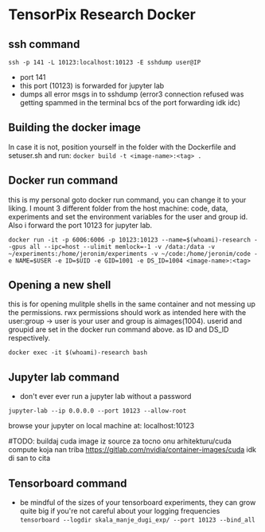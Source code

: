 # TensorPix Research Docker

## ssh command

`ssh -p 141 -L 10123:localhost:10123 -E sshdump user@IP`

- port 141
- this port (10123) is forwarded for jupyter lab
- dumps all error msgs in to sshdump (error3 connection refused was getting spammed in the terminal bcs of the port forwarding idk idc)

## Building the docker image

In case it is not, position yourself in the folder with the Dockerfile and setuser.sh and run:
`docker build -t <image-name>:<tag> .`

## Docker run command

this is my personal goto docker run command, you can change it to your liking. I mount 3 different folder from the host machine: code, data, experiments and set the environment variables for the user and group id. Also i forward the port 10123 for jupyter lab.

`docker run -it -p 6006:6006 -p 10123:10123 --name=$(whoami)-research --gpus all --ipc=host --ulimit memlock=-1 -v /data:/data -v ~/experiments:/home/jeronim/experiments -v ~/code:/home/jeronim/code -e NAME=$USER -e ID=$UID -e GID=1001 -e DS_ID=1004 <image-name>:<tag>`

## Opening a new shell

this is for opening mulitple shells in the same container and not messing up the permissions. rwx permissions should work as intended here with the user:group -> user is your user and group is aimages(1004). userid and groupid are set in the docker run command above. as ID and DS_ID respectively.

`docker exec -it $(whoami)-research bash`

## Jupyter lab command

- don't ever ever run a jupyter lab without a password

`jupyter-lab --ip 0.0.0.0 --port 10123 --allow-root`

browse your jupyter on local machine at: localhost:10123

#TODO: buildaj cuda image iz source za tocno onu arhitekturu/cuda compute koja nan triba https://gitlab.com/nvidia/container-images/cuda idk di san to cita

## Tensorboard command

- be mindful of the sizes of your tensorboard experiments, they can grow quite big if you're not careful about your logging frequencies
  `tensorboard --logdir skala_manje_dugi_exp/ --port 10123 --bind_all`
